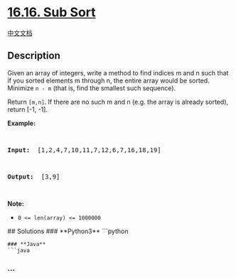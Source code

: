 # [16.16. Sub Sort](https://leetcode.cn/problems/sub-sort-lcci)

[中文文档](/lcci/16.15.Master%20Mind/README.md)

## Description

<p>Given an array of integers, write a method to find indices m and n such that if you sorted&nbsp;elements m through n, the entire array would be sorted. Minimize <code>n - m</code> (that is, find the smallest such sequence).</p>
<p>Return <code>[m,n]</code>. If there are no such m and n (e.g. the array is already sorted), return [-1, -1].</p>
<p><strong>Example: </strong></p>
<pre>

<strong>Input: </strong> [1,2,4,7,10,11,7,12,6,7,16,18,19]

<strong>Output: </strong> [3,9]

</pre>
<p><strong>Note: </strong></p>
<ul>
	<li><code>0 &lt;= len(array) &lt;= 1000000</code></li>
</ul>
## Solutions
<!-- tabs:start -->
### **Python3**
```python

````
### **Java**
```java

````

### **...**

```

```

<!-- tabs:end -->
